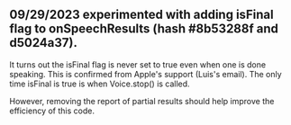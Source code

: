 ## 09/29/2023 experimented with adding isFinal flag to onSpeechResults (hash #8b53288f and d5024a37).
It turns out the isFinal flag is never set to true even when one is done speaking.  This is confirmed from Apple's support (Luis's email).  The only time isFinal is true is when Voice.stop() is called.

However, removing the report of partial results should help improve the efficiency of this code.